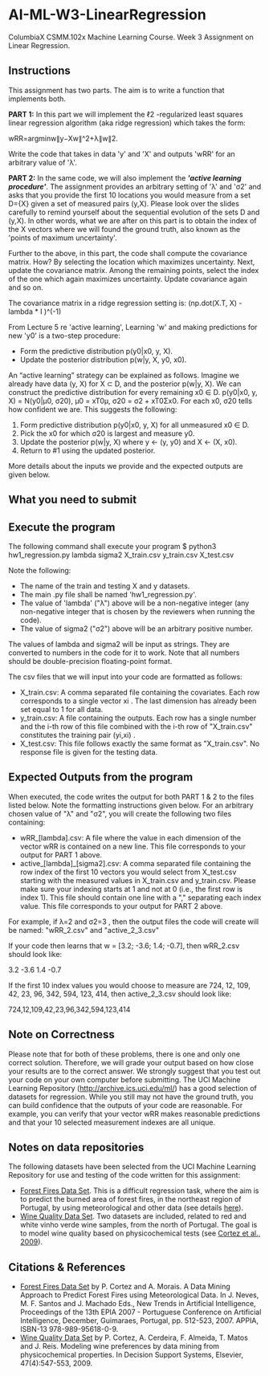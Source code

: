 ﻿# AI-ML-W3-LinearRegression
ColumbiaX CSMM.102x Machine Learning Course. Week 3 Assignment on Linear Regression.


## Instructions
This assignment has two parts. The aim is to write a function that implements both.

**PART 1:** In this part we will implement the ℓ2 -regularized least squares linear regression algorithm (aka ridge regression) which takes the form:

wRR=argminw∥y−Xw∥^2+λ∥w∥2. 

Write the code that takes in data 'y'  and 'X' and outputs 'wRR' for an arbitrary value of  'λ'.

**PART 2:** In the same code, we will also implement the ***'active learning procedure'***. The assignment provides an arbitrary setting of  'λ'  and  'σ2'  and asks that you provide the first 10 locations you would measure from a set D={X}  given a set of measured pairs (y,X). Please look over the slides carefully to remind yourself about the sequential evolution of the sets D and (y,X). In other words, what we are after on this part is to obtain the index of the X vectors where we will found the ground truth, also known as the 'points of maximum uncertainty'.

Further to the above, in this part, the code shall compute the covariance matrix. How? By selecting the location which maximizes uncertainty. Next, update the covariance matrix. Among the remaining points, select the index of the one which again maximizes uncertainty. Update covariance again and so on.

The covariance matrix in a ridge regression setting is: 
	(np.dot(X.T, X) - lambda * I )^(-1)

From Lecture 5 re 'active learning', Learning 'w' and making predictions for new 'y0' is a two-step procedure:
- Form the predictive distribution p(y0|x0, y, X).
- Update the posterior distribution p(w|y, X, y0, x0).

An “active learning” strategy can be explained as follows. Imagine we already have data (y, X) for X ⊂ D, and the posterior p(w|y, X).
We can construct the predictive distribution for every remaining x0 ∈ D.
p(y0|x0, y, X) = N(y0|µ0, σ20),
µ0 = xT0µ,
σ20 = σ2 + xT0Σx0.
For each x0, σ20 tells how confident we are. This suggests the following:
1. Form predictive distribution p(y0|x0, y, X) for all unmeasured x0 ∈ D.
2. Pick the x0 for which σ20 is largest and measure y0.
3. Update the posterior p(w|y, X) where y ← (y, y0) and X ← (X, x0).
4. Return to #1 using the updated posterior.

More details about the inputs we provide and the expected outputs are given below.

## What you need to submit

## Execute the program
The following command shall execute your program
$ python3 hw1_regression.py lambda sigma2 X_train.csv y_train.csv X_test.csv

Note the following:
- The name of the train and testing X and y datasets. 
- The main .py file shall be named 'hw1_regression.py'.
- The value of 'lambda' ("λ") above will be a non-negative integer (any non-negative integer that is chosen by the reviewers when running the code).
- The value of sigma2 ("σ2") above will be an arbitrary positive number.

The values of lambda and sigma2 will be input as strings. They are converted to numbers in the code for it to work. Note that all numbers should be double-precision floating-point format.

The csv files that we will input into your code are formatted as follows:

- X_train.csv: A comma separated file containing the covariates. Each row corresponds to a single vector  xi . The last dimension has already been set equal to 1 for all data.
- y_train.csv: A file containing the outputs. Each row has a single number and the i-th row of this file combined with the i-th row of "X_train.csv" constitutes the training pair  (yi,xi) .
- X_test.csv: This file follows exactly the same format as "X_train.csv". No response file is given for the testing data.

## Expected Outputs from the program
When executed, the code writes the output for both PART 1 & 2 to the files listed below. Note the formatting instructions given below. For an arbitrary chosen value of "λ" and "σ2", you will create the following two files containing:

- wRR_[lambda].csv: A file where the value in each dimension of the vector wRR is contained on a new line. This file corresponds to your output for PART 1 above.
- active_[lambda]_[sigma2].csv: A comma separated file containing the row index of the first 10 vectors you would select from X_test.csv starting with the measured values in X_train.csv and y_train.csv. Please make sure your indexing starts at 1 and not at 0 (i.e., the first row is index 1). This file should contain one line with a "," separating each index value. This file corresponds to your output for PART 2 above.

For example, if  λ=2  and  σ2=3 , then the output files the code will create will be named: 
"wRR_2.csv" and "active_2_3.csv"

If your code then learns that w = [3.2; -3.6; 1.4; -0.7], then wRR_2.csv should look like:

3.2
-3.6
1.4
-0.7

If  the first 10 index values you would choose to measure are 724, 12, 109, 42, 23, 96, 342, 594, 123, 414, then active_2_3.csv should look like:

724,12,109,42,23,96,342,594,123,414

## Note on Correctness

Please note that for both of these problems, there is one and only one correct solution. Therefore, we will grade your output based on how close your results are to the correct answer. We strongly suggest that you test out your code on your own computer before submitting. The UCI Machine Learning Repository (http://archive.ics.uci.edu/ml/) has a good selection of datasets for regression. While you still may not have the ground truth, you can build confidence that the outputs of your code are reasonable. For example, you can verify that your vector  wRR  makes reasonable predictions and that your 10 selected measurement indexes are all unique.

## Notes on data repositories
The following datasets have been selected from the UCI Machine Learning Repository for use and testing of the code written for this assignment:

- [Forest Fires Data Set](http://archive.ics.uci.edu/ml/datasets/Forest+Fires). This is a difficult regression task, where the aim is to predict the burned area of forest fires, in the northeast region of Portugal, by using meteorological and other data (see details [here](http://www.dsi.uminho.pt/~pcortez/forestfires)).
- [Wine Quality Data Set](http://archive.ics.uci.edu/ml/datasets/Wine+Quality). Two datasets are included, related to red and white vinho verde wine samples, from the north of Portugal. The goal is to model wine quality based on physicochemical tests (see [Cortez et al., 2009](http://www3.dsi.uminho.pt/pcortez/wine/)).


## Citations & References

- [Forest Fires Data Set](http://archive.ics.uci.edu/ml/datasets/Forest+Fires) by P. Cortez and A. Morais. A Data Mining Approach to Predict Forest Fires using Meteorological Data. In J. Neves, M. F. Santos and J. Machado Eds., New Trends in Artificial Intelligence, Proceedings of the 13th EPIA 2007 - Portuguese Conference on Artificial Intelligence, December, Guimaraes, Portugal, pp. 512-523, 2007. APPIA, ISBN-13 978-989-95618-0-9.
- [Wine Quality Data Set](http://archive.ics.uci.edu/ml/datasets/Wine+Quality) by P. Cortez, A. Cerdeira, F. Almeida, T. Matos and J. Reis. Modeling wine preferences by data mining from physicochemical properties. In Decision Support Systems, Elsevier, 47(4):547-553, 2009.



